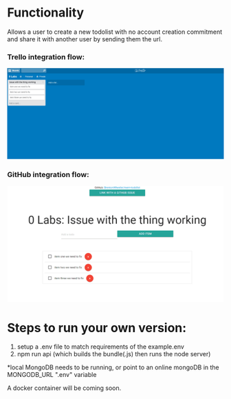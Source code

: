 # Functionality
Allows a user to create a new todolist with no account creation commitment and share it with another user by sending them the url.

### Trello integration flow: 
![trello flow gif](https://github.com/BrentonWheeler/mern-todolist/blob/master/readmeGifs/todolistapp%20trello%20flow.gif "trello flow gif")

### GitHub integration flow: 
![trello flow gif](https://github.com/BrentonWheeler/mern-todolist/blob/master/readmeGifs/todolistapp%20github%20flow.gif "github flow gif")

# Steps to run your own version:
1. setup a .env file to match requirements of the example.env
2. npm run api (which builds the bundle(.js) then runs the node server)

*local MongoDB needs to be running, or point to an online mongoDB in the MONGODB_URL ".env" variable

A docker container will be coming soon.

